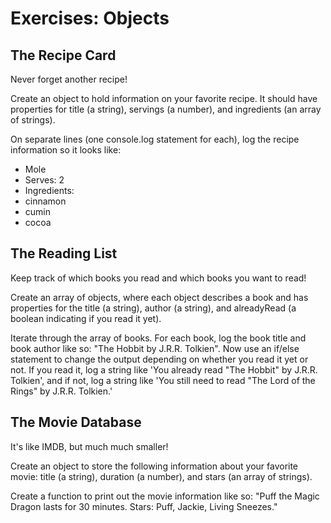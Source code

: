 # Exercises: Objects

## The Recipe Card

Never forget another recipe!

Create an object to hold information on your favorite recipe. It should have properties for title (a string), servings (a number), and ingredients (an array of strings).

On separate lines (one console.log statement for each), log the recipe information so it looks like:

- Mole
- Serves: 2
- Ingredients:
- cinnamon
- cumin
- cocoa

## The Reading List

Keep track of which books you read and which books you want to read!

Create an array of objects, where each object describes a book and has properties for the title (a string), author (a string), and alreadyRead (a boolean indicating if you read it yet).

Iterate through the array of books. For each book, log the book title and book author like so: "The Hobbit by J.R.R. Tolkien".
Now use an if/else statement to change the output depending on whether you read it yet or not. If you read it, log a string like 'You already read "The Hobbit" by J.R.R. Tolkien', and if not, log a string like 'You still need to read "The Lord of the Rings" by J.R.R. Tolkien.'

## The Movie Database

It's like IMDB, but much much smaller!

Create an object to store the following information about your favorite movie: title (a string), duration (a number), and stars (an array of strings).

Create a function to print out the movie information like so: "Puff the Magic Dragon lasts for 30 minutes. Stars: Puff, Jackie, Living Sneezes."